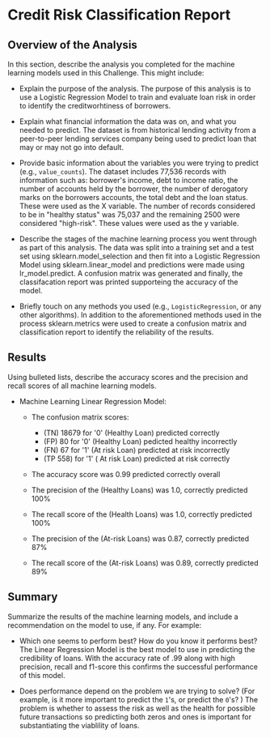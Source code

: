 # Credit Risk Classification Report

## Overview of the Analysis

In this section, describe the analysis you completed for the machine learning models used in this Challenge. This might include:

* Explain the purpose of the analysis.
    The purpose of this analysis is to use a Logistic Regression Model to train and evaluate
    loan risk in order to identify the creditworhtiness of borrowers.
    
* Explain what financial information the data was on, and what you needed to predict.
    The dataset is from historical lending activity from a peer-to-peer lending services company
    being used to predict loan that may or may not go into default.

* Provide basic information about the variables you were trying to predict (e.g., `value_counts`).
    The dataset includes 77,536 records with information such as: borrower's income, debt to income ratio, the number of accounts held by the borrower, the number of derogatory marks on the borrowers accounts, the total debt and the loan status. These were used as the X variable.
    The number of records considered to be in "healthy status" was 75,037 and the remaining 2500 were considered "high-risk". These values were used as the y variable.

* Describe the stages of the machine learning process you went through as part of this analysis.
    The data was split into a training set and a test set using sklearn.model_selection and then fit into a Logistic Regression Model using sklearn.linear_model and predictions were made using lr_model.predict. A confusion matrix was generated and finally, the classifacation report was printed supporteing the accuracy of the model.

* Briefly touch on any methods you used (e.g., `LogisticRegression`, or any other algorithms).
    In addition to the aforementioned methods used in the process sklearn.metrics were used to create a confusion matrix and classification report to identify the reliability of the results.

## Results

Using bulleted lists, describe the accuracy scores and the precision and recall scores of all machine learning models.

* Machine Learning Linear Regression Model:
    * The confusion matrix scores:
        - (TN) 18679 for '0' (Healthy Loan) predicted correctly
        - (FP) 80 for '0' (Healthy Loan) pedicted healthy incorrectly
        - (FN) 67 for '1' (At risk Loan) predicted at risk incorrectly
        - (TP 558) for '1' ( At risk Loan) predicted at risk correctly
        
    * The accuracy score was 0.99 predicted correctly overall
    * The precision of the (Healthy Loans) was 1.0, correctly predicted 100%
    * The recall score of the (Health Loans) was 1.0, correctly predicted 100%
    * The precision of the (At-risk Loans) was 0.87, correctly predicted 87%
    * The recall score of the (At-risk Loans) was 0.89, correctly predicted 89%

## Summary

Summarize the results of the machine learning models, and include a recommendation on the model to use, if any. For example:

* Which one seems to perform best? How do you know it performs best?
    The Linear Regression Model is the best model to use in predicting the credibility of loans. With the accuracy rate of .99 along with high precision, recall and f1-score this confirms the successful performance of this model.
    
* Does performance depend on the problem we are trying to solve? (For example, is it more important to predict the `1`'s, or predict the `0`'s? )
    The problem is whether to assess the risk as well as the health for possible future transactions so predicting both zeros and ones is important for substantiating the viablility of loans.

 
